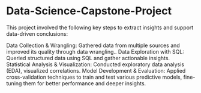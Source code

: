 # Data-Science-Capstone-Project
This project involved the following key steps to extract insights and support data-driven conclusions:

Data Collection & Wrangling: Gathered data from multiple sources and improved its quality through data wrangling..
Data Exploration with SQL: Queried structured data using SQL and gather actionable insights.
Statistical Analysis & Visualization: Conducted exploratory data analysis (EDA), visualized correlations.
Model Development & Evaluation: Applied cross-validation techniques to train and test various predictive models, fine-tuning them for better performance and deeper insights.
